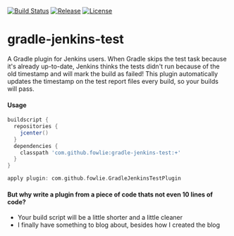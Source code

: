 [![Build Status](https://travis-ci.org/fowlie/gradle-jenkins-test.svg?branch=master)](https://travis-ci.org/fowlie/gradle-jenkins-test)
[![Release](http://img.shields.io/badge/release-0.3-47b31f.svg)](https://github.com/fowlie/gradle-jenkins-test/releases)
[![License](http://img.shields.io/badge/license-MIT-47b31f.svg)](#copyright-and-license)

gradle-jenkins-test
============
A Gradle plugin for Jenkins users. When Gradle skips the test task because it's already up-to-date, Jenkins thinks the tests didn't run because of the old timestamp and will mark the build as failed! This plugin automatically updates the timestamp on the test report files every build, so your builds will pass.

#### Usage
  ```groovy
  buildscript {
    repositories {
      jcenter()
    }
    dependencies {
      classpath 'com.github.fowlie:gradle-jenkins-test:+'
    }
  }
  
  apply plugin: com.github.fowlie.GradleJenkinsTestPlugin
  ```
#### But why write a plugin from a piece of code thats not even 10 lines of code?
* Your build script will be a little shorter and a little cleaner
* I finally have something to blog about, besides how I created the blog
